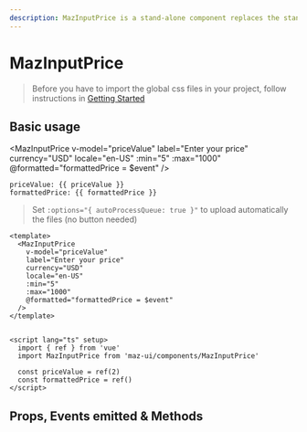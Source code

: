 ```yaml
---
description: MazInputPrice is a stand-alone component replaces the standard html input text and format the text enter according with the currency provided
---
```


# MazInputPrice

> Before you have to import the global css files in your project, follow instructions in [Getting Started](/maz-ui-3/guide/getting-started.html)

## Basic usage

<MazInputPrice
  v-model="priceValue"
  label="Enter your price"
  currency="USD"
  locale="en-US"
  :min="5"
  :max="1000"
  @formatted="formattedPrice = $event"
/>

`priceValue: {{ priceValue }}`
<br />
`formattedPrice: {{ formattedPrice }}`
<script lang="ts" setup>
  import { ref } from 'vue'

  const priceValue = ref(2)
  const formattedPrice = ref()
</script>

> Set `:options="{ autoProcessQueue: true }"` to upload automatically the files (no button needed)

```vue
<template>
  <MazInputPrice
    v-model="priceValue"
    label="Enter your price"
    currency="USD"
    locale="en-US"
    :min="5"
    :max="1000"
    @formatted="formattedPrice = $event"
  />
</template>


<script lang="ts" setup>
  import { ref } from 'vue'
  import MazInputPrice from 'maz-ui/components/MazInputPrice'

  const priceValue = ref(2)
  const formattedPrice = ref()
</script>
```

## Props, Events emitted & Methods

<ComponentPropDoc component="MazInputPrice" />